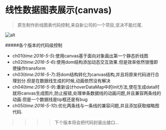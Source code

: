# 线性数据图表展示(canvas)
>原生制作折线图表代码控制,来自新公司的一个项目,坚决不能烂尾.

![alt](http://a.hiphotos.baidu.com/baike/c0%3Dbaike80%2C5%2C5%2C80%2C26/sign=77ccbdbdd300baa1ae214fe92679d277/63d0f703918fa0ece00b145c249759ee3c6ddb97.jpg "感谢优秀的canvas")

#####各个版本的代码级控制
* ch01(*time:2016-5-5*):使用canvas基于面向对象画出第一个静态折线图
* ch02(*time:2016-5-6*):使用dom结构添加动态交互效果.但是效率依然很慢即使操作transform
* ch03(*time:2016-5-7*):将dom结构转化为canvas结构,并且将原来代码进行合理划分.但是在数据线生成的时候,动画依然没有解决
* ch04(*time:2016-5-9*):重新设计hoverDataMap中的init方法,使在生成data时就将canvas生成图片,防止报错,处理单条数据线的动画问题,并且兼容两条线的动画.但是一个数据线是tip框还是有bug
* ch05(*time:2016-5-10*):优化两条线与一条线的兼容问题,并且添加获取缩略图代码.

>>>>下个版本将会把代码封装出接口...